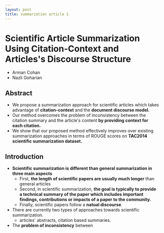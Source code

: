 ```yaml
---
layout: post
title: summarzation article 1
---
```


# Scientific Article Summarization Using Citation-Context and Articles's Discourse Structure
* Arman Cohan
* Nazli Goharian

## Abstract
* We propose a summarization approach for scientific articles which takes advantage of **citation-context** and the **document discourse model.**
* Our method overcomes the problem of inconsistency between the citation summary and the article's content **by providing context for each citation.**
* We show that our proposed method effectively improves over existing summarization approaches in terms of ROUGE scores on **TAC2014 scientific summarization dataset.**

## Introduction
* **Scientific summarization is different than general summarization in three main aspects**
  - First, **the length of scientific papers are usually much longer** than general articles
  - Second, in scientific summarization, **the goal is typically to provide a technical summary of the paper which includes important findings, contributions or impacts of a paper to the community.**
  - Finally, scientific papers follow a **natual discourse**.
* There are currently two types of approaches towards scientific summarization.
  - articles' abstracts, citation based summaries.
* The **problem of inconsistency** between 
